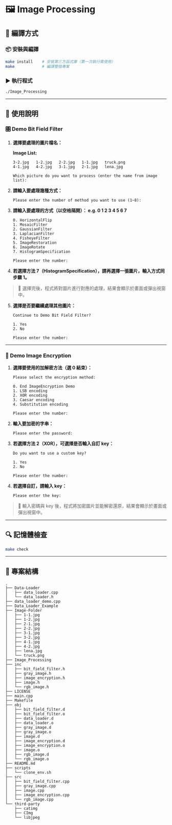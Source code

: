 
# 🖼️ Image Processing

## 🔧 編譯方式

### 📦 安裝與編譯

```bash
make install    # 安裝第三方函式庫（第一次執行需使用）
make            # 編譯整個專案
```

### ▶️ 執行程式

```bash
./Image_Processing
```

---

## 🧪 使用說明

### 🎛️ Demo Bit Field Filter

1. **選擇要處理的圖片檔名：**

   **Image List:**
   ```
   3-2.jpg   1-2.jpg   2-2.jpg   1-1.jpg   truck.png
   4-1.jpg   4-2.jpg   3-1.jpg   2-1.jpg   lena.jpg
   ```
   ```
   Which picture do you want to process (enter the name from image list):
   ```

2. **請輸入要處理幾種方式：**
   ```
   Please enter the number of method you want to use (1~8):
   ```

3. **請輸入要處理的方式（以空格隔開）： e.g. 0 1 2 3 4 5 6 7**
   ```
   0. HorizontalFlip  
   1. MosaicFilter  
   2. GaussianFilter  
   3. LaplacianFilter  
   4. FisheyeFilter  
   5. ImageRestoration  
   6. ImageRotate  
   7. HistogramSpecification  
   ```
   ```
   Please enter the number:
   ```

4. **若選擇方法 7（HistogramSpecification），請再選擇一張圖片，輸入方式同步驟 1。**
   
> 📌 選擇完後，程式將對圖片進行對應的處理，結果會顯示於畫面或彈出視窗中。

5. **選擇是否要繼續處理其他圖片：**
   ```
   Continue to Demo Bit Field Filter?

   1. Yes
   2. No

   Please enter the number:
   ```

---

### 🔐 Demo Image Encryption

1. **選擇要使用的加解密方法（選 0 結束）：**
   ```
   Please select the encryption method:

   0. End ImageEncryption Demo
   1. LSB encoding
   2. XOR encoding
   3. Caesar encoding
   4. Substitution encoding

   Please enter the number:
   ```

2. **輸入要加密的字串：**
   ```
   Please enter the password:
   ```

3. **若選擇方法 2（XOR），可選擇是否輸入自訂 key：**
   ```
   Do you want to use a custom key?

   1. Yes
   2. No

   Please enter the number:
   ```

4. **若選擇自訂，請輸入 key：**
   ```
   Please enter the key:
   ```

> 📌 輸入密碼與 key 後，程式將加密圖片並能解密還原，結果會顯示於畫面或彈出視窗中。

---

## 🔍 記憶體檢查

```bash
make check
```

---

## 📁 專案結構

```
.
├── Data-Loader
│   ├── data_loader.cpp
│   └── data_loader.h
├── data_loader_demo.cpp
├── Data_Loader_Example
├── Image-Folder
│   ├── 1-1.jpg
│   ├── 1-2.jpg
│   ├── 2-1.jpg
│   ├── 2-2.jpg
│   ├── 3-1.jpg
│   ├── 3-2.jpg
│   ├── 4-1.jpg
│   ├── 4-2.jpg
│   ├── lena.jpg
│   └── truck.png
├── Image_Processing
├── inc
│   ├── bit_field_filter.h
│   ├── gray_image.h
│   ├── image_encryption.h
│   ├── image.h
│   └── rgb_image.h
├── LICENSE
├── main.cpp
├── Makefile
├── obj
│   ├── bit_field_filter.d
│   ├── bit_field_filter.o
│   ├── data_loader.d
│   ├── data_loader.o
│   ├── gray_image.d
│   ├── gray_image.o
│   ├── image.d
│   ├── image_encryption.d
│   ├── image_encryption.o
│   ├── image.o
│   ├── rgb_image.d
│   └── rgb_image.o
├── README.md
├── scripts
│   └── clone_env.sh
├── src
│   ├── bit_field_filter.cpp
│   ├── gray_image.cpp
│   ├── image.cpp
│   ├── image_encryption.cpp
│   └── rgb_image.cpp
└── third-party
    ├── catimg
    ├── CImg
    └── libjpeg
```
